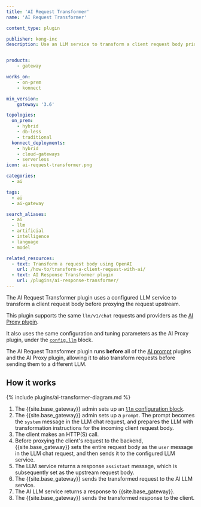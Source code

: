 ```yaml
---
title: 'AI Request Transformer'
name: 'AI Request Transformer'

content_type: plugin

publisher: kong-inc
description: Use an LLM service to transform a client request body prior to proxying the request to the upstream server


products:
    - gateway

works_on:
    - on-prem
    - konnect

min_version:
    gateway: '3.6'

topologies:
  on_prem:
    - hybrid
    - db-less
    - traditional
  konnect_deployments:
    - hybrid
    - cloud-gateways
    - serverless
icon: ai-request-transformer.png

categories:
  - ai

tags:
  - ai
  - ai-gateway

search_aliases:
  - ai
  - llm
  - artificial
  - intelligence
  - language
  - model

related_resources:
  - text: Transform a request body using OpenAI
    url: /how-to/transform-a-client-request-with-ai/
  - text: AI Response Transformer plugin
    url: /plugins/ai-response-transformer/
---
```


The AI Request Transformer plugin uses a configured LLM service to transform a client request body before proxying the request upstream.

This plugin supports the same `llm/v1/chat` requests and providers as the [AI Proxy plugin](/plugins/ai-proxy/).

It also uses the same configuration and tuning parameters as the AI Proxy plugin, under the [`config.llm`](/plugins/ai-request-transformer/reference/#schema--config-llm) block.

The AI Request Transformer plugin runs **before** all of the [AI prompt](/plugins/?terms=ai%2520prompt) plugins and the
AI Proxy plugin, allowing it to also transform requests before sending them to a different LLM.

## How it works

{% include plugins/ai-transformer-diagram.md %}

1. The {{site.base_gateway}} admin sets up an [`llm` configuration block](/plugins/ai-request-transformer/reference/#schema--config-llm).
1. The {{site.base_gateway}} admin sets up a `prompt`.
The prompt becomes the `system` message in the LLM chat request, and prepares the LLM with transformation
instructions for the incoming client request body.
1. The client makes an HTTP(S) call.
1. Before proxying the client's request to the backend, {{site.base_gateway}} sets the entire request body as the
`user` message in the LLM chat request, and then sends it to the configured LLM service.
1. The LLM service returns a response `assistant` message, which is subsequently set as the upstream request body.
1. The {{site.base_gateway}} sends the transformed request to the AI LLM service.
1. The AI LLM service returns a response to {{site.base_gateway}}.
1. The {{site.base_gateway}} sends the transformed response to the client.
